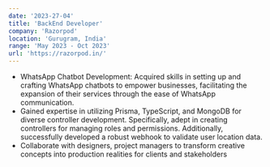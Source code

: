 ```yaml
---
date: '2023-27-04'
title: 'BackEnd Developer'
company: 'Razorpod'
location: 'Gurugram, India'
range: 'May 2023 - Oct 2023'
url: 'https://razorpod.in/'
---
```


- WhatsApp Chatbot Development: Acquired skills in setting up and crafting WhatsApp chatbots to empower businesses, facilitating the expansion of their services through the ease of WhatsApp communication.
- Gained expertise in utilizing Prisma, TypeScript, and MongoDB for diverse controller development. Specifically, adept in creating controllers for managing roles and permissions. Additionally, successfully developed a robust webhook to validate user location data.
- Collaborate with designers, project managers to transform creative concepts into production realities for clients and stakeholders
